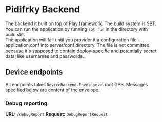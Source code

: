 # Pidifrky Backend

The backend it built on top of [Play framework](https://www.playframework.com/). The build system is SBT.  
You can run the application by running `sbt run` in the directory with build.sbt.  
The application will fail until you provider it a configuration file - application.conf into server/conf directory. The file is not committed because it's supposed to contain
deploy-specific and potentially secret data, like usernames and passwords.

## Device endpoints
All endpoints takes `DeviceBackend.Envelope` as root GPB. Messages specified below are content of the envelope.
### Debug reporting
**URL:** `/debugReport`
**Request:** `DebugReportRequest`